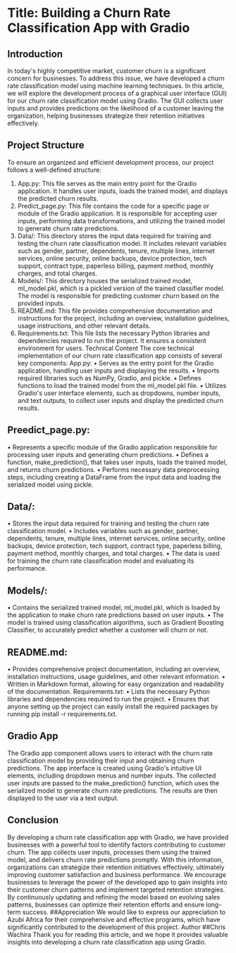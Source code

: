 # Title: Building a Churn Rate Classification App with Gradio
## Introduction
In today's highly competitive market, customer churn is a significant concern for businesses. To address this issue, we have developed a churn rate classification model using machine learning techniques. In this article, we will explore the development process of a graphical user interface (GUI) for our churn rate classification model using Gradio. The GUI collects user inputs and provides predictions on the likelihood of a customer leaving the organization, helping businesses strategize their retention initiatives effectively.
## Project Structure
To ensure an organized and efficient development process, our project follows a well-defined structure:
1.	App.py: This file serves as the main entry point for the Gradio application. It handles user inputs, loads the trained model, and displays the predicted churn results.
2.	Predict_page.py: This file contains the code for a specific page or module of the Gradio application. It is responsible for accepting user inputs, performing data transformations, and utilizing the trained model to generate churn rate predictions.
3.	Data/: This directory stores the input data required for training and testing the churn rate classification model. It includes relevant variables such as gender, partner, dependents, tenure, multiple lines, internet services, online security, online backups, device protection, tech support, contract type, paperless billing, payment method, monthly charges, and total charges.
4.	Models/: This directory houses the serialized trained model, ml_model.pkl, which is a pickled version of the trained classifier model. The model is responsible for predicting customer churn based on the provided inputs.
5.	README.md: This file provides comprehensive documentation and instructions for the project, including an overview, installation guidelines, usage instructions, and other relevant details.
6.	Requirements.txt: This file lists the necessary Python libraries and dependencies required to run the project. It ensures a consistent environment for users.
Technical Content
The core technical implementation of our churn rate classification app consists of several key components:
App.py:
•	Serves as the entry point for the Gradio application, handling user inputs and displaying the results.
•	Imports required libraries such as NumPy, Gradio, and pickle.
•	Defines functions to load the trained model from the ml_model.pkl file.
•	Utilizes Gradio's user interface elements, such as dropdowns, number inputs, and text outputs, to collect user inputs and display the predicted churn results.
## Preedict_page.py:
•	Represents a specific module of the Gradio application responsible for processing user inputs and generating churn predictions.
•	Defines a function, make_prediction(), that takes user inputs, loads the trained model, and returns churn predictions.
•	Performs necessary data preprocessing steps, including creating a DataFrame from the input data and loading the serialized model using pickle.
## Data/:
•	Stores the input data required for training and testing the churn rate classification model.
•	Includes variables such as gender, partner, dependents, tenure, multiple lines, internet services, online security, online backups, device protection, tech support, contract type, paperless billing, payment method, monthly charges, and total charges.
•	The data is used for training the churn rate classification model and evaluating its performance.
## Models/:
•	Contains the serialized trained model, ml_model.pkl, which is loaded by the application to make churn rate predictions based on user inputs.
•	The model is trained using classification algorithms, such as Gradient Boosting Classifier, to accurately predict whether a customer will churn or not.
## README.md:
•	Provides comprehensive project documentation, including an overview, installation instructions, usage guidelines, and other relevant information.
•	Written in Markdown format, allowing for easy organization and readability of the documentation.
Requirements.txt:
•	Lists the necessary Python libraries and dependencies required to run the project.
•	Ensures that anyone setting up the project can easily install the required packages by running pip install -r requirements.txt.
## Gradio App
The Gradio app component allows users to interact with the churn rate classification model by providing their input and obtaining churn predictions. The app interface is created using Gradio's intuitive UI elements, including dropdown menus and number inputs. The collected user inputs are passed to the make_prediction() function, which uses the serialized model to generate churn rate predictions. The results are then displayed to the user via a text output.
## Conclusion
By developing a churn rate classification app with Gradio, we have provided businesses with a powerful tool to identify factors contributing to customer churn. The app collects user inputs, processes them using the trained model, and delivers churn rate predictions promptly. With this information, organizations can strategize their retention initiatives effectively, ultimately improving customer satisfaction and business performance.
We encourage businesses to leverage the power of the developed app to gain insights into their customer churn patterns and implement targeted retention strategies. By continuously updating and refining the model based on evolving sales patterns, businesses can optimize their retention efforts and ensure long-term success.
##Appreciation
We would like to express our appreciation to Azubi Africa for their comprehensive and effective programs, which have significantly contributed to the development of this project.
Author
##Chris Wachira
Thank you for reading this article, and we hope it provides valuable insights into developing a churn rate classification app using Gradio.


